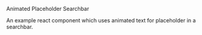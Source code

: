 Animated Placeholder Searchbar

An example react component which uses animated text for placeholder in a searchbar.
